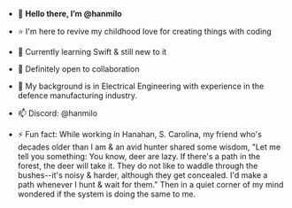 - 👋 <b>Hello there, I’m @hanmilo</b>

- ⭐ I'm here to revive my childhood love for creating things with coding
- 🌱 Currently learning Swift & still new to it
- 🙌 Definitely open to collaboration
- 👷 My background is in Electrical Engineering with experience in the defence manufacturing industry.
- 📫 Discord: @hanmilo
- ⚡ Fun fact: While working in Hanahan, S. Carolina, my friend who's decades older than I am & an avid hunter shared some wisdom,
  "Let me tell you something: You know, deer are lazy. If there's a path in the forest, the deer will take it. They do not like to waddle through the bushes--it's noisy & harder, although they get concealed. I'd make a path whenever I hunt & wait for them."
  Then in a quiet corner of my mind wondered if the system is doing the same to me.
 

<!---
hanmilo/hanmilo is a ✨ special ✨ repository because its `README.md` (this file) appears on your GitHub profile.
You can click the Preview link to take a look at your changes.
--->
